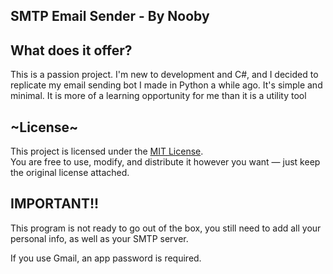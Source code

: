 ## SMTP Email Sender - By Nooby

## What does it offer?

This is a passion project. I'm new to development and C#, and I decided to replicate my email sending bot I made in Python a while ago.
It's simple and minimal. It is more of a learning opportunity for me than it is a utility tool


## ~License~
This project is licensed under the [MIT License](./LICENSE).  
You are free to use, modify, and distribute it however you want — just keep the original license attached.

## IMPORTANT!!

This program is not ready to go out of the box, you still need to add
all your personal info, as well as your SMTP server.

If you use Gmail, an app password is required. 